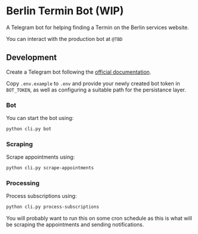 # Berlin Termin Bot (WIP)

A Telegram bot for helping finding a Termin on the Berlin services website.

You can interact with the production bot at `@TBD`

## Development

Create a Telegram bot following the [official documentation](https://core.telegram.org/bots#3-how-do-i-create-a-bot).

Copy `.env.example` to `.env` and provide your newly created bot token in `BOT_TOKEN`, as well as configuring a suitable path for the persistance layer.

### Bot

You can start the bot using:

```bash
python cli.py bot
```

### Scraping

Scrape appointments using:

```bash
python cli.py scrape-appointments
```

### Processing

Process subscriptions using:

```bash
python cli.py process-subscriptions
```

You will probably want to run this on some cron schedule as this is what will be scraping the appointments and sending notifications.

